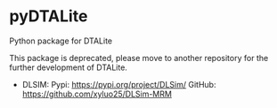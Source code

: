 # pyDTALite
Python package for DTALite

This package is deprecated, please move to another repository for the further development of DTALite.

- DLSIM:
  Pypi: https://pypi.org/project/DLSim/
  GitHub: https://github.com/xyluo25/DLSim-MRM
